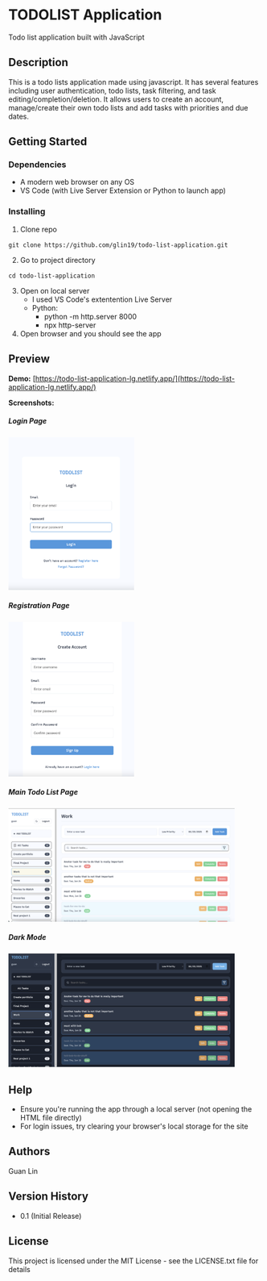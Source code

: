 # TODOLIST Application

Todo list application built with JavaScript

## Description

This is a todo lists application made using javascript. It has several features including user authentication, todo lists, task filtering, and task editing/completion/deletion. It allows users to create an account, manage/create their own todo lists and add tasks with priorities and due dates.

## Getting Started

### Dependencies

* A modern web browser on any OS
* VS Code (with Live Server Extension or Python to launch app)

### Installing

1. Clone repo 
```
git clone https://github.com/glin19/todo-list-application.git
```
2. Go to project directory
```
cd todo-list-application
```
3. Open on local server 
    * I used VS Code's extentention Live Server
    * Python:
        * python -m http.server 8000
        * npx http-server
4. Open browser and you should see the app

## Preview

**Demo:** [https://todo-list-application-lg.netlify.app/](https://todo-list-application-lg.netlify.app/)

**Screenshots:**

##### Login Page
<img src="src/assets/login-page.png" alt="login-page" width="250"/>

##### Registration Page
<img src="src/assets/registration-page.png" alt="registration-page" width="250"/>

##### Main Todo List Page
<img src="src/assets/todo-list.png" alt="todo-list" width="450"/>

##### Dark Mode
<img src="src/assets/dark-theme.png" alt="dark-theme" width="450"/>

## Help

* Ensure you're running the app through a local server (not opening the HTML file directly)
* For login issues, try clearing your browser's local storage for the site

## Authors

Guan Lin

## Version History

* 0.1 (Initial Release)

## License

This project is licensed under the MIT License - see the LICENSE.txt file for details


























